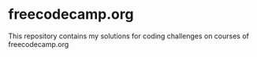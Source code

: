 # freecodecamp.org
This repository contains my solutions for coding challenges on courses of freecodecamp.org
